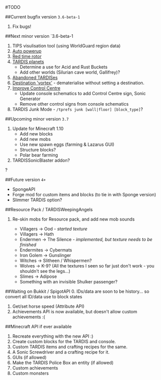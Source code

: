 #TODO

##Current bugfix version `3.6-beta-1`
1. Fix bugs!

##Next minor version `3.6-beta-1

1. TIPS visulisation tool (using WorldGuard region data)
2. [Auto powerup](http://dev.bukkit.org/bukkit-plugins/tardis/tickets/1209-auto-powerup/)
3. [Red time rotor](http://dev.bukkit.org/bukkit-plugins/tardis/tickets/1216-red-time-rotor/)
4. [TARDIS planets](http://dev.bukkit.org/bukkit-plugins/tardis/tickets/1168-a-dalek-conquest/)
    * Determine a use for Acid and Rust Buckets
    * Add other worlds (Silurian cave world, Gallifrey)?
5. [Abandoned TARDISes](http://dev.bukkit.org/bukkit-plugins/tardis/tickets/1277-possibility-to-abandon-a-tardis/)
6. [Destination 'vortex'](http://dev.bukkit.org/bukkit-plugins/tardis/tickets/1023-set-the-tardis-inflight-without-setting-a-destination/) - dematerialise without setting a destination.
7. [Improve Control Centre](http://dev.bukkit.org/bukkit-plugins/tardis/tickets/1324-improving-control-centre/)
    * Update console schematics to add Control Centre sign, Sonic Generator
    * Remove other control signs from console schematics
8. TARDIS Junk Mode - `/tprefs junk [wall|floor] [block_type]`?

##Upcoming minor version `3.7`
1. Update for Minecraft 1.10
   * Add new blocks
   * Add new mobs
   * Use new spawn eggs (farming & Lazarus GUI)
   * Structure blocks?
   * Polar bear farming
2. TARDISSonicBlaster addon?

?

##Future version `4+`
* SpongeAPI
* Forge mod for custom items and blocks (to tie in with Sponge version)
* Slimmer TARDIS option?

##Resource Pack / TARDISWeepingAngels

1. Re-skin mobs for Resource pack, and add new mob sounds

   * Villagers -> Ood - _started texture_
   * Villagers -> Hath
   * Endermen -> The Silence - _implemented, but texture needs to be finished_
   * Endermites -> Cybermats
   * Iron Golem -> Gunslinger
   * Witches -> Slitheen / Whispermen?
   * Wolves -> K-9? (All the textures I seen so far just don't work - you shouldn't see the legs...)
   * Slimes -> Adipose
   * Something with an invisible Shulker passenger?

##Waiting on Bukkit / SpigotAPI
0. IDs/data are soon to be history... so convert all ID/data use to block states 
1. Get/set horse speed (Attribute API)
2. Achievements API is now available, but doesn't allow custom achievements :(

##Minecraft API if ever available
1. Recreate everything with the new API :)
2. Create custom blocks for the TARDIS and console.
3. Custom TARDIS items and crafting recipes for the same.
4. A Sonic Screwdriver and a crafting recipe for it.
5. GUIs (if allowed)
6. Make the TARDIS Police Box an entity (if allowed)
7. Custom achievements
8. Custom monsters
